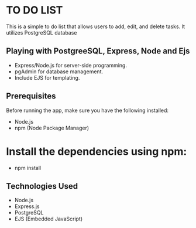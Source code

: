 # TO DO LIST

This is a simple to do list that allows users to add, edit, and delete tasks. It utilizes PostgreSQL database

## Playing with PostgreeSQL, Express, Node and Ejs

- Express/Node.js for server-side programming.
- pgAdmin for database management.
- Include EJS for templating.
  

## Prerequisites

Before running the app, make sure you have the following installed:

- Node.js
- npm (Node Package Manager)

# Install the dependencies using npm:

- npm install

## Technologies Used
 
- Node.js
- Express.js
- PostgreSQL
- EJS (Embedded JavaScript)

